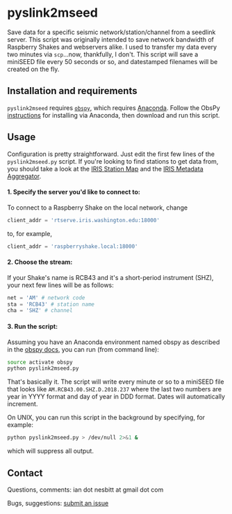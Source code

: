 # pyslink2mseed
Save data for a specific seismic network/station/channel from a seedlink server. This script was originally intended to save network bandwidth of Raspberry Shakes and webservers alike. I used to transfer my data every two minutes via `scp`...now, thankfully, I don't. This script will save a miniSEED file every 50 seconds or so, and datestamped filenames will be created on the fly.

## Installation and requirements

`pyslink2mseed` requires [`obspy`](https://www.obspy.org/), which requires [Anaconda](https://www.anaconda.com/download). Follow the ObsPy [instructions](https://github.com/obspy/obspy/wiki#installation) for installing via Anaconda, then download and run this script.

## Usage
Configuration is pretty straightforward. Just edit the first few lines of the `pyslink2mseed.py` script. If you're looking to find stations to get data from, you should take a look at the [IRIS Station Map](http://geoserver.iris.edu/stations) and the [IRIS Metadata Aggregator](http://ds.iris.edu/mda).

#### 1. Specify the server you'd like to connect to:
To connect to a Raspberry Shake on the local network, change
```python
client_addr = 'rtserve.iris.washington.edu:18000'
```
to, for example,
```python
client_addr = 'raspberryshake.local:18000'
```

#### 2. Choose the stream:
If your Shake's name is RCB43 and it's a short-period instrument (SHZ), your next few lines will be as follows:
```python
net = 'AM' # network code
sta = 'RCB43' # station name
cha = 'SHZ' # channel
```

#### 3. Run the script:
Assuming you have an Anaconda environment named obspy as described in the [obspy docs](https://github.com/obspy/obspy/wiki/Installation-via-Anaconda), you can run (from command line):
```bash
source activate obspy
python pyslink2mseed.py
```

That's basically it. The script will write every minute or so to a miniSEED file that looks like `AM.RCB43.00.SHZ.D.2018.237` where the last two numbers are year in YYYY format and day of year in DDD format. Dates will automatically increment.

On UNIX, you can run this script in the background by specifying, for example:
```bash
python pyslink2mseed.py > /dev/null 2>&1 &
```
which will suppress all output.

## Contact

Questions, comments: ian dot nesbitt at gmail dot com

Bugs, suggestions: [submit an issue](https://github.com/iannesbitt/pyslink2mseed/issues)
